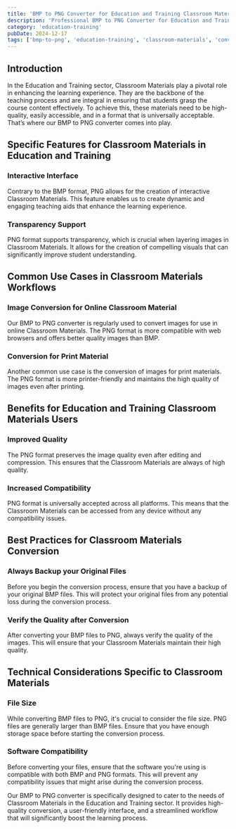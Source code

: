 ```yaml
---
title: 'BMP to PNG Converter for Education and Training Classroom Materials'
description: 'Professional BMP to PNG Converter for Education and Training Classroom Materials. Optimized for Education and Training classroom materials workflows.'
category: 'education-training'
pubDate: 2024-12-17
tags: ['bmp-to-png', 'education-training', 'classroom-materials', 'conversion']
---
```


## Introduction
In the Education and Training sector, Classroom Materials play a pivotal role in enhancing the learning experience. They are the backbone of the teaching process and are integral in ensuring that students grasp the course content effectively. To achieve this, these materials need to be high-quality, easily accessible, and in a format that is universally acceptable. That’s where our BMP to PNG converter comes into play.

## Specific Features for Classroom Materials in Education and Training

### Interactive Interface
Contrary to the BMP format, PNG allows for the creation of interactive Classroom Materials. This feature enables us to create dynamic and engaging teaching aids that enhance the learning experience.

### Transparency Support
PNG format supports transparency, which is crucial when layering images in Classroom Materials. It allows for the creation of compelling visuals that can significantly improve student understanding.

## Common Use Cases in Classroom Materials Workflows

### Image Conversion for Online Classroom Material
Our BMP to PNG converter is regularly used to convert images for use in online Classroom Materials. The PNG format is more compatible with web browsers and offers better quality images than BMP.

### Conversion for Print Material
Another common use case is the conversion of images for print materials. The PNG format is more printer-friendly and maintains the high quality of images even after printing.

## Benefits for Education and Training Classroom Materials Users

### Improved Quality
The PNG format preserves the image quality even after editing and compression. This ensures that the Classroom Materials are always of high quality.

### Increased Compatibility
PNG format is universally accepted across all platforms. This means that the Classroom Materials can be accessed from any device without any compatibility issues.

## Best Practices for Classroom Materials Conversion

### Always Backup your Original Files
Before you begin the conversion process, ensure that you have a backup of your original BMP files. This will protect your original files from any potential loss during the conversion process.

### Verify the Quality after Conversion
After converting your BMP files to PNG, always verify the quality of the images. This will ensure that your Classroom Materials maintain their high quality.

## Technical Considerations Specific to Classroom Materials

### File Size
While converting BMP files to PNG, it's crucial to consider the file size. PNG files are generally larger than BMP files. Ensure that you have enough storage space before starting the conversion process.

### Software Compatibility
Before converting your files, ensure that the software you're using is compatible with both BMP and PNG formats. This will prevent any compatibility issues that might arise during the conversion process.

Our BMP to PNG converter is specifically designed to cater to the needs of Classroom Materials in the Education and Training sector. It provides high-quality conversion, a user-friendly interface, and a streamlined workflow that will significantly boost the learning process.